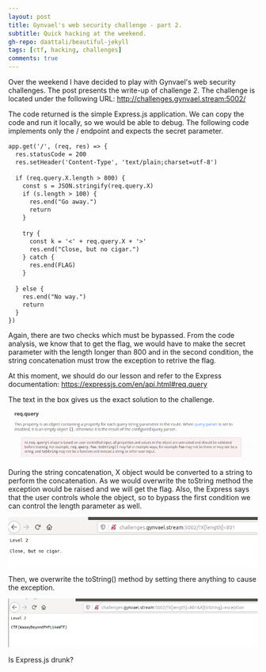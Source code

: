```yaml
---
layout: post
title: Gynvael's web security challenge - part 2.
subtitle: Quick hacking at the weekend.
gh-repo: daattali/beautiful-jekyll
tags: [ctf, hacking, challenges]
comments: true
---
```


Over the weekend I have decided to play with Gynvael's web security challenges. The post presents the write-up of challenge 2.
The challenge is located under the following URL:
http://challenges.gynvael.stream:5002/

The code returned is the simple Express.js application. We can copy the code and run it locally, so we would be able to debug.
The following code implements only the / endpoint and expects the secret parameter.

```
app.get('/', (req, res) => {
  res.statusCode = 200
  res.setHeader('Content-Type', 'text/plain;charset=utf-8')

  if (req.query.X.length > 800) {
    const s = JSON.stringify(req.query.X)
    if (s.length > 100) {
      res.end("Go away.")
      return
    }

    try {
      const k = '<' + req.query.X + '>'
      res.end("Close, but no cigar.")
    } catch {
      res.end(FLAG)
    }

  } else {
    res.end("No way.")
    return
  }
})

```

Again, there are two checks which must be bypassed. From the code analysis, we know that to get the flag, we would have to make the secret parameter with the length longer than 800 and in the second condition, the string concatenation must trow the exception to retrive the flag.

At this moment, we should do our lesson and refer to the Express documentation:
https://expressjs.com/en/api.html#req.query

The text in the box gives us the exact solution to the challenge.

![gyn_2](https://github.com/niebardzo/niebardzo.github.io/raw/master/img/2020-05-29-gyn2_1.png)

During the string concatenation, X object would be converted to a string to perform the concatenation. As we would overwrite the toString method the exception would be raised and we will get the flag. Also, the Express says that the user controls whole the object, so to bypass the first condition we can control the length parameter as well.

![gyn_2](https://github.com/niebardzo/niebardzo.github.io/raw/master/img/2020-05-29-gyn2_2.png)


Then, we overwrite the toString() method by setting there anything to cause the exception.

![gyn_2](https://github.com/niebardzo/niebardzo.github.io/raw/master/img/2020-05-29-gyn2_3.png)

Is Express.js drunk?
